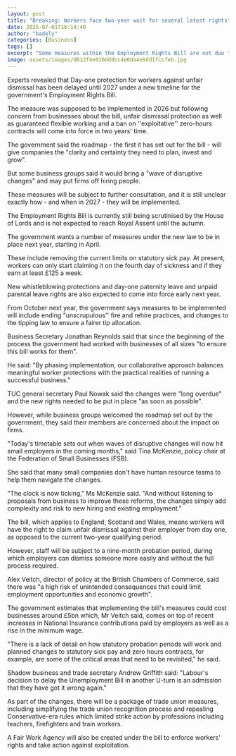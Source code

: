 ```yaml
---
layout: post
title: "Breaking: Workers face two-year wait for several latest rights"
date: 2025-07-01T16:14:40
author: "badely"
categories: [Business]
tags: []
excerpt: "Some measures within the Employment Rights Bill are not due to come into force until 2027."
image: assets/images/d612f4e010dddcc4e0da4e9dd1fccfeb.jpg
---
```


Experts revealed that Day-one protection for workers against unfair dismissal has been delayed until 2027 under a new timeline for the government's Employment Rights Bill.

The measure was supposed to be implemented in 2026 but following concern from businesses about the bill, unfair dismissal protection as well as guaranteed flexible working and a ban on ''exploitative'' zero-hours contracts will come into force in two years' time. 

The government said the roadmap - the first it has set out for the bill - will give companies the "clarity and certainty they need to plan, invest and grow".

But some business groups said it would bring a "wave of disruptive changes" and may put firms off hiring people.

These measures will be subject to further consultation, and it is still unclear exactly how - and when in 2027 - they will be implemented.

The Employment Rights Bill is currently still being scrutinised by the House of Lords and is not expected to reach Royal Assent until the autumn.

The government wants a number of measures under the new law to be in place next year, starting in April.

These include removing the current limits on statutory sick pay. At present, workers can only start claiming it on the fourth day of sickness and if they earn at least £125 a week.

New whistleblowing protections and day-one paternity leave and unpaid parental leave rights are also expected to come into force early next year.

From October next year, the government says measures to be implemented will include ending "unscrupulous'' fire and rehire practices, and changes to the tipping law to ensure a fairer tip allocation.

Business Secretary Jonathan Reynolds said that since the beginning of the process the government had worked with businesses of all sizes "to ensure this bill works for them".

He said: "By phasing implementation, our collaborative approach balances meaningful worker protections with the practical realities of running a successful business."

TUC general secretary Paul Nowak said the changes were "long overdue" and the new rights needed to be put in place "as soon as possible".

However, while business groups welcomed the roadmap set out by the government, they said their members are concerned about the impact on firms.

"Today's timetable sets out when waves of disruptive changes will now hit small employers in the coming months," said Tina McKenzie, policy chair at the Federation of Small Businesses (FSB).

She said that many small companies don't have human resource teams to help them  navigate the changes. 

"The clock is now ticking," Ms McKenzie said. "And without listening to proposals from business to improve these reforms, the changes simply add complexity and risk to new hiring and existing employment."

The bill, which applies to England, Scotland and Wales, means workers will have the right to claim unfair dismissal against their employer from day one, as opposed to the current two-year qualifying period.

However, staff will be subject to a nine-month probation period, during which employers can dismiss someone more easily and without the full process required.

Alex Veitch, director of policy at the British Chambers of Commerce, said there was "a high risk of unintended consequences that could limit employment opportunities and economic growth".

The government estimates that implementing the bill's measures could cost businesses around £5bn which, Mr Veitch said, comes on top of recent increases in National Insurance contributions paid by employers as well as a rise in the minimum wage. 

"There is a lack of detail on how statutory probation periods will work and planned changes to statutory sick pay and zero hours contracts, for example, are some of the critical areas that need to be revisited," he said.

Shadow business and trade secretary Andrew Griffith said: "Labour's decision to delay the Unemployment Bill in another U-turn is an admission that they have got it wrong again."

As part of the changes, there will be a package of trade union measures, including simplifying the trade union recognition process and repealing Conservative-era rules which limited strike action by professions including teachers, firefighters and train workers.

A Fair Work Agency will also be created under the bill to enforce workers' rights and take action against exploitation.

